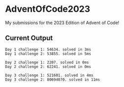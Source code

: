 # AdventOfCode2023
My submissions for the 2023 Edition of Advent of Code!

## Current Output
```
Day 1 challenge 1: 54634. solved in 3ms
Day 1 challenge 2: 53855. solved in 5ms

Day 2 challenge 1: 2207. solved in 0ms
Day 2 challenge 2: 62241. solved in 0ms

Day 3 challenge 1: 521601. solved in 4ms
Day 3 challenge 2: 80694070. solved in 11ms
```
